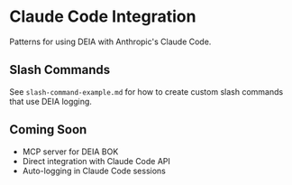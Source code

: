 # Claude Code Integration

Patterns for using DEIA with Anthropic's Claude Code.

## Slash Commands

See `slash-command-example.md` for how to create custom slash commands that use DEIA logging.

## Coming Soon

- MCP server for DEIA BOK
- Direct integration with Claude Code API
- Auto-logging in Claude Code sessions
